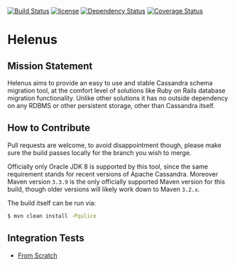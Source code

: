 [![Build Status](https://travis-ci.org/Proemion/Helenus.svg?branch=master)](https://travis-ci.org/Proemion/Helenus)
[![license](https://img.shields.io/github/license/mashape/apistatus.svg?maxAge=2592000)]()
[![Dependency Status](https://www.versioneye.com/user/projects/57518e987757a00041b3a144/badge.svg?style=flat)](https://www.versioneye.com/user/projects/57518e987757a00041b3a144)
[![Coverage Status](https://coveralls.io/repos/github/Proemion/Helenus/badge.svg?branch=master)](https://coveralls.io/github/Proemion/Helenus?branch=master)

# Helenus

## Mission Statement

Helenus aims to provide an easy to use and stable Cassandra schema migration
tool, at the comfort level of solutions like Ruby on Rails database migration
functionality. 
Unlike other solutions it has no outside dependency on any RDBMS or other persistent
storage, other than Cassandra itself.

## How to Contribute

Pull requests are welcome, to avoid disappointment though, please make sure
the build passes locally for the branch you wish to merge.

Officially only Oracle JDK 8 is supported by this tool, since the same requirement stands
for recent versions of Apache Cassandra.
Moreover Maven version `3.3.9` is the only officially supported Maven version for
this build, though older versions will likely work down to Maven `3.2.x`.

The build itself can be run via:

```sh
$ mvn clean install -Pqulice
```

## Integration Tests

* [From Scratch](https://github.com/Proemion/Helenus/blob/master/src/it/from-scratch/README.md)
